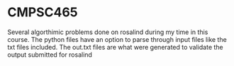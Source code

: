 # CMPSC465
Several algorthimic problems done on rosalind during my time in this course. The python files have an option to parse through input files like the txt files included.
The out.txt files are what were generated to validate the output submitted for rosalind
